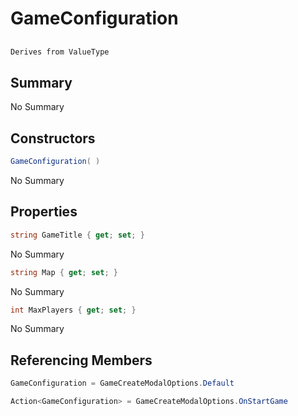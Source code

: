 # GameConfiguration

## 
```c#
Derives from ValueType
```

## Summary

No Summary
## Constructors

```c#
GameConfiguration( ) 
```
No Summary
## Properties

```c#
string GameTitle { get; set; } 
```
No Summary
```c#
string Map { get; set; } 
```
No Summary
```c#
int MaxPlayers { get; set; } 
```
No Summary
## Referencing Members

```c#
GameConfiguration = GameCreateModalOptions.Default
```
```c#
Action<GameConfiguration> = GameCreateModalOptions.OnStartGame
```
